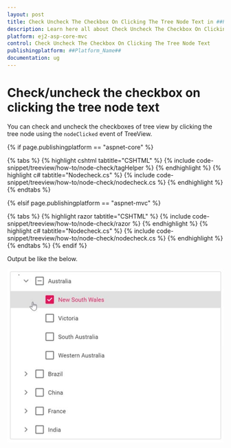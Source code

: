 ```yaml
---
layout: post
title: Check Uncheck The Checkbox On Clicking The Tree Node Text in ##Platform_Name## Treeview Component
description: Learn here all about Check Uncheck The Checkbox On Clicking The Tree Node Text in Syncfusion ##Platform_Name## Treeview component and more.
platform: ej2-asp-core-mvc
control: Check Uncheck The Checkbox On Clicking The Tree Node Text
publishingplatform: ##Platform_Name##
documentation: ug
---
```


# Check/uncheck the checkbox on clicking the tree node text

You can check and uncheck the checkboxes of tree view by clicking the tree node using the `nodeClicked` event of TreeView.

{% if page.publishingplatform == "aspnet-core" %}

{% tabs %}
{% highlight cshtml tabtitle="CSHTML" %}
{% include code-snippet/treeview/how-to/node-check/tagHelper %}
{% endhighlight %}
{% highlight c# tabtitle="Nodecheck.cs" %}
{% include code-snippet/treeview/how-to/node-check/nodecheck.cs %}
{% endhighlight %}
{% endtabs %}

{% elsif page.publishingplatform == "aspnet-mvc" %}

{% tabs %}
{% highlight razor tabtitle="CSHTML" %}
{% include code-snippet/treeview/how-to/node-check/razor %}
{% endhighlight %}
{% highlight c# tabtitle="Nodecheck.cs" %}
{% include code-snippet/treeview/how-to/node-check/nodecheck.cs %}
{% endhighlight %}
{% endtabs %}
{% endif %}



Output be like the below.

![TreeView Sample](../images/node-check.PNG)